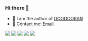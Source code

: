 
### Hi there 👋

<!--
**PokIsemaine/PokIsemaine** is a ✨ _special_ ✨ repository because its `README.md` (this file) appears on your GitHub profile.
Here are some ideas to get you started:
-->

- 👯 I am the author of [OOOOOORAN](https://github.com/OOOOOORAN/OOOOOORAN)
- 📝 Contact me: [Email](2422157324@qq.com) 


![](https://github-profile-summary-cards.vercel.app/api/cards/profile-details?username=OOOOOORAN&theme=github)
![](https://github-profile-summary-cards.vercel.app/api/cards/repos-per-language?username=OOOOOORAN&theme=github)
![](https://github-profile-summary-cards.vercel.app/api/cards/most-commit-language?username=OOOOOORAN&theme=github)
![](https://github-profile-summary-cards.vercel.app/api/cards/stats?username=OOOOOORAN&theme=github)
![](https://github-profile-summary-cards.vercel.app/api/cards/productive-time?username=OOOOOORAN&theme=github)
